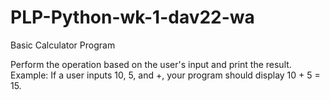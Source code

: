 # PLP-Python-wk-1-dav22-wa

Basic Calculator Program

Perform the operation based on the user's input and print the result.
Example: If a user inputs 10, 5, and +, your program should display 10 + 5 = 15.
